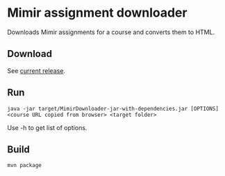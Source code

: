 # Mimir assignment downloader

Downloads Mimir assignments for a course and converts them to HTML.

## Download

See [current release](https://github.com/camann9/MimirDownloader/releases/download/1.0/MimirDownloader-jar-with-dependencies.jar).

## Run

    java -jar target/MimirDownloader-jar-with-dependencies.jar [OPTIONS] <course URL copied from browser> <target folder>

Use -h to get list of options.

## Build

    mvn package

